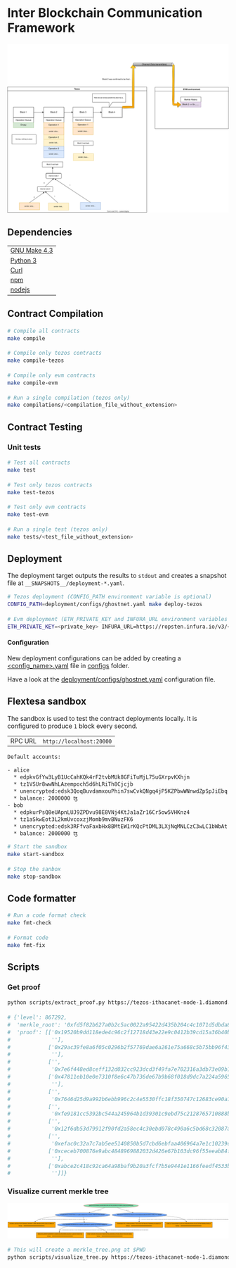 # Inter Blockchain Communication Framework

![merkle tree](ibcf.svg)

## Dependencies

| |
|-|
| [GNU Make 4.3](https://www.gnu.org/software/make) |
| [Python 3](https://www.python.org) |
| [Curl](https://curl.se) |
| [npm](https://github.com/npm/cli) |
| [nodejs](https://nodejs.org/en) |

## Contract Compilation

```sh
# Compile all contracts
make compile

# Compile only tezos contracts
make compile-tezos

# Compile only evm contracts
make compile-evm

# Run a single compilation (tezos only)
make compilations/<compilation_file_without_extension>
```

## Contract Testing

### Unit tests

```sh
# Test all contracts
make test

# Test only tezos contracts
make test-tezos

# Test only evm contracts
make test-evm

# Run a single test (tezos only)
make tests/<test_file_without_extension>
```

## Deployment

The deployment target outputs the results to `stdout` and creates a snapshot file at `__SNAPSHOTS__/deployment-*.yaml`.

```sh
# Tezos deployment (CONFIG_PATH environment variable is optional)
CONFIG_PATH=deployment/configs/ghostnet.yaml make deploy-tezos

# Evm deployment (ETH_PRIVATE_KEY and INFURA_URL environment variables are not optional)
ETH_PRIVATE_KEY=<private_key> INFURA_URL=https://ropsten.infura.io/v3/<project_api_key> make deploy-evm
```

#### Configuration

New deployment configurations can be added by creating a [<config_name>.yaml](https://yaml.org/spec/1.2.2) file in [configs](./deployment/configs) folder.

Have a look at the [deployment/configs/ghostnet.yaml](./deployment/configs/ghostnet.yaml) configuration file.


## Flextesa sandbox

The sandbox is used to test the contract deployments locally. It is configured to produce `1` block every second.

| | |
|--|--|
|RPC URL| `http://localhost:20000` |

`Default accounts:`

```
- alice
  * edpkvGfYw3LyB1UcCahKQk4rF2tvbMUk8GFiTuMjL75uGXrpvKXhjn
  * tz1VSUr8wwNhLAzempoch5d6hLRiTh8Cjcjb
  * unencrypted:edsk3QoqBuvdamxouPhin7swCvkQNgq4jP5KZPbwWNnwdZpSpJiEbq
  * balance: 2000000 ꜩ
- bob
  * edpkurPsQ8eUApnLUJ9ZPDvu98E8VNj4KtJa1aZr16Cr5ow5VHKnz4
  * tz1aSkwEot3L2kmUvcoxzjMomb9mvBNuzFK6
  * unencrypted:edsk3RFfvaFaxbHx8BMtEW1rKQcPtDML3LXjNqMNLCzC3wLC1bWbAt
  * balance: 2000000 ꜩ
```

```sh
# Start the sandbox
make start-sandbox

# Stop the sanbox
make stop-sandbox
```


## Code formatter


```sh
# Run a code format check
make fmt-check

# Format code
make fmt-fix
```

## Scripts

### Get proof

```sh
python scripts/extract_proof.py https://tezos-ithacanet-node-1.diamond.papers.tech KT19NH1awRGaVNkZSwY2c96nChMWdp6SU39F

# {'level': 867292,
#  'merkle_root': '0xfd5f82b627a0b2c5ac0022a95422d435b204c4c1071d5dbda84ae8708d0110fd',
#  'proof': [['0x19520b9dd118ede4c96c2f12718d43e22e9c0412b39cd15a36b40bce2121ddff',
#             ''],
#            ['0x29ac39fe8a6f05c0296b2f57769dae6a261e75a668c5b75bb96f43426e738a7d',
#             ''],
#            ['',
#             '0x7e6f448ed8ceff132d032cc923dcd3f49fa7e702316a3db73e09b1ba2beea812'],
#            ['0x47811eb10e0e7310f8e6c47b736de67b9b68f018d9dc7a224a5965a7fe90d405',
#             ''],
#            ['',
#             '0x7646d25d9a992b6ebb996c2c4e5530ffc18f350747c12683ce90a1535305859c'],
#            ['',
#             '0xfe9181cc5392bc544a245964b1d39301c9ebd75c2128765710888ba4de9e61ea'],
#            ['',
#             '0x12f6db53d79912f90fd2a58ec4c30ebd078c490a6c5bd68c32087a3439ba111a'],
#            ['',
#             '0xefac0c32a7c7ab5ee5140850b5d7cbd6ebfaa406964a7e1c10239ccb816ea75e'],
#            ['0xceceb700876e9abc4848969882032d426e67b103dc96f55eeab84f773a7eeb5c',
#             ''],
#            ['0xabce2c418c92ca64a98baf9b20a3fcf7b5e9441e1166feedf4533b57c4bfa6a4',
#             '']]}
```

### Visualize current merkle tree

![merkle tree](merkle_tree.svg)

```sh
# This will create a merkle_tree.png at $PWD
python scripts/visualize_tree.py https://tezos-ithacanet-node-1.diamond.papers.tech KT1VPoRPnHyReNxQF3KzgUXyNcDy2EVJ2PU8
```
